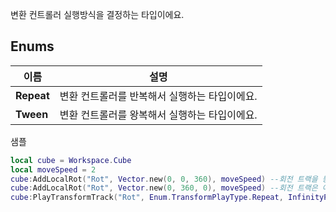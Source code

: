 
변환 컨트롤러 실행방식을 결정하는 타입이에요. 
<br>
## **Enums**

 **이름** | **설명** |
 --- | --- |
**Repeat** |변환 컨트롤러를 반복해서 실행하는 타입이에요. |
**Tween** |변환 컨트롤러를 왕복해서 실행하는 타입이에요. |

샘플 

```lua
local cube = Workspace.Cube
local moveSpeed = 2
cube:AddLocalRot("Rot", Vector.new(0, 0, 360), moveSpeed) --회전 트랙을 등록해요.
cube:AddLocalRot("Rot", Vector.new(0, 360, 0), moveSpeed) --회전 트랙은 여러개도 등록할 수 있어요.
cube:PlayTransformTrack("Rot", Enum.TransformPlayType.Repeat, InfinityPlay) --이름에 해당하는 트랙을 재생해요.
```
